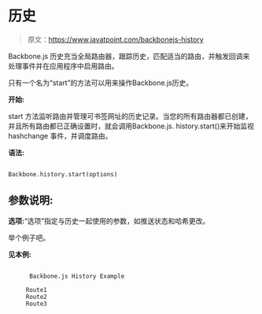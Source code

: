 # 历史

> 原文：<https://www.javatpoint.com/backbonejs-history>

Backbone.js 历史充当全局路由器，跟踪历史，匹配适当的路由，并触发回调来处理事件并在应用程序中启用路由。

只有一个名为“start”的方法可以用来操作Backbone.js历史。

**开始:**

start 方法监听路由并管理可书签网址的历史记录。当您的所有路由器都已创建，并且所有路由都已正确设置时，就会调用Backbone.js. history.start()来开始监视 hashchange 事件，并调度路由。

**语法:**

```

Backbone.history.start(options) 

```

## 参数说明:

**选项:**“选项”指定与历史一起使用的参数，如推送状态和哈希更改。

举个例子吧。

**见本例:**

```

      Backbone.js History Example

     Route1 
     Route2 
     Route3 

```